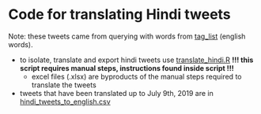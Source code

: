 # Code for translating Hindi tweets 

Note: these tweets came from querying with words from [tag_list](https://github.com/jeremyknox-ucsb/soc-twitter/blob/master/tag_list.csv) (english words).

- to isolate, translate and export hindi tweets use [translate_hindi.R](translate_hindi.R) **!!! this script requires manual steps, instructions found inside script !!!**
    - excel files (.xlsx) are byproducts of the manual steps required to translate the tweets
- tweets that have been translated up to July 9th, 2019 are in [hindi_tweets_to_english.csv](hindi_tweets_to_english.csv)